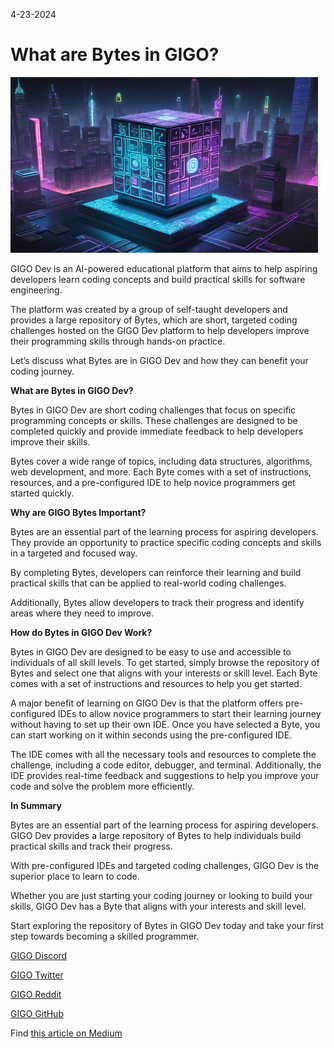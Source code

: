 4-23-2024

# What are Bytes in GIGO?

![cool AI image generated in our discord](https://raw.githubusercontent.com/Gage-Technologies/blogs-gigo.dev/master/images/whatarebytesingigoPNG.png)

GIGO Dev is an AI-powered educational platform that aims to help aspiring developers learn coding concepts and build practical skills for software engineering.

The platform was created by a group of self-taught developers and provides a large repository of Bytes, which are short, targeted coding challenges hosted on the GIGO Dev platform to help developers improve their programming skills through hands-on practice.

Let’s discuss what Bytes are in GIGO Dev and how they can benefit your coding journey.

**What are Bytes in GIGO Dev?**

Bytes in GIGO Dev are short coding challenges that focus on specific programming concepts or skills. These challenges are designed to be completed quickly and provide immediate feedback to help developers improve their skills.

Bytes cover a wide range of topics, including data structures, algorithms, web development, and more. Each Byte comes with a set of instructions, resources, and a pre-configured IDE to help novice programmers get started quickly.

**Why are GIGO Bytes Important?**

Bytes are an essential part of the learning process for aspiring developers. They provide an opportunity to practice specific coding concepts and skills in a targeted and focused way.

By completing Bytes, developers can reinforce their learning and build practical skills that can be applied to real-world coding challenges.

Additionally, Bytes allow developers to track their progress and identify areas where they need to improve.

**How do Bytes in GIGO Dev Work?**

Bytes in GIGO Dev are designed to be easy to use and accessible to individuals of all skill levels. To get started, simply browse the repository of Bytes and select one that aligns with your interests or skill level. Each Byte comes with a set of instructions and resources to help you get started.

A major benefit of learning on GIGO Dev is that the platform offers pre-configured IDEs to allow novice programmers to start their learning journey without having to set up their own IDE. Once you have selected a Byte, you can start working on it within seconds using the pre-configured IDE.

The IDE comes with all the necessary tools and resources to complete the challenge, including a code editor, debugger, and terminal. Additionally, the IDE provides real-time feedback and suggestions to help you improve your code and solve the problem more efficiently.

**In Summary**

Bytes are an essential part of the learning process for aspiring developers. GIGO Dev provides a large repository of Bytes to help individuals build practical skills and track their progress.

With pre-configured IDEs and targeted coding challenges, GIGO Dev is the superior place to learn to code.

Whether you are just starting your coding journey or looking to build your skills, GIGO Dev has a Byte that aligns with your interests and skill level.

Start exploring the repository of Bytes in GIGO Dev today and take your first step towards becoming a skilled programmer.

[GIGO Discord](https://discord.gg/learnprogramming)

[GIGO Twitter](https://twitter.com/gigo_dev)

[GIGO Reddit](https://www.reddit.com/r/gigodev/)

[GIGO GitHub](https://github.com/Gage-Technologies/gigo.dev)

Find [this article on Medium](https://medium.com/@gigo_dev/what-are-bytes-in-gigo-8a9a58ae744f)


